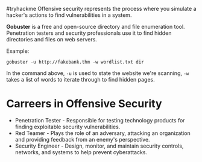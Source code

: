 #tryhackme
Offensive security represents the process where you simulate a hacker's actions to find vulnerabilities in a system.

**Gobuster** is a free and open-source directory and file enumeration tool. Penetration testers and security professionals use it to find hidden directories and files on web servers.

Example:
```shell
gobuster -u http://fakebank.thm -w wordlist.txt dir
```
In the command above, `-u` is used to state the website we're scanning, `-w` takes a list of words to iterate through to find hidden pages.

# Carreers in Offensive Security
- Penetration Tester - Responsible for testing technology products for finding exploitable security vulnerabilities.
- Red Teamer - Plays the role of an adversary, attacking an organization and providing feedback from an enemy's perspective.
- Security Engineer - Design, monitor, and maintain security controls, networks, and systems to help prevent cyberattacks.
